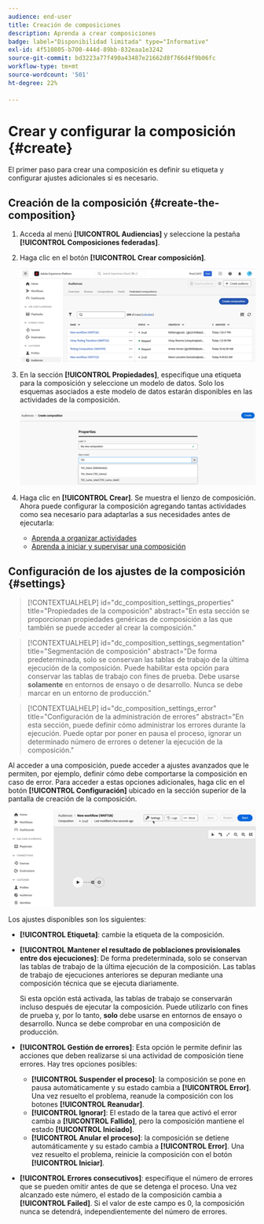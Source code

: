 ```yaml
---
audience: end-user
title: Creación de composiciones
description: Aprenda a crear composiciones
badge: label="Disponibilidad limitada" type="Informative"
exl-id: 4f510805-b700-444d-89bb-832eaa1e3242
source-git-commit: bd3223a77f490a43487e21662d8f766d4f9b06fc
workflow-type: tm+mt
source-wordcount: '501'
ht-degree: 22%

---
```


# Crear y configurar la composición {#create}

El primer paso para crear una composición es definir su etiqueta y configurar ajustes adicionales si es necesario.

## Creación de la composición {#create-the-composition}

1. Acceda al menú **[!UICONTROL Audiencias]** y seleccione la pestaña **[!UICONTROL Composiciones federadas]**.

1. Haga clic en el botón **[!UICONTROL Crear composición]**.

   ![](assets/composition-create.png)

1. En la sección **[!UICONTROL Propiedades]**, especifique una etiqueta para la composición y seleccione un modelo de datos. Solo los esquemas asociados a este modelo de datos estarán disponibles en las actividades de la composición.

   ![](assets/composition-select-schema.png)

1. Haga clic en **[!UICONTROL Crear]**. Se muestra el lienzo de composición. Ahora puede configurar la composición agregando tantas actividades como sea necesario para adaptarlas a sus necesidades antes de ejecutarla:

   * [Aprenda a organizar actividades](orchestrate-activities.md)
   * [Aprenda a iniciar y supervisar una composición](start-monitor-composition.md)

## Configuración de los ajustes de la composición {#settings}

>[!CONTEXTUALHELP]
>id="dc_composition_settings_properties"
>title="Propiedades de la composición"
>abstract="En esta sección se proporcionan propiedades genéricas de composición a las que también se puede acceder al crear la composición."

>[!CONTEXTUALHELP]
>id="dc_composition_settings_segmentation"
>title="Segmentación de composición"
>abstract="De forma predeterminada, solo se conservan las tablas de trabajo de la última ejecución de la composición. Puede habilitar esta opción para conservar las tablas de trabajo con fines de prueba. Debe usarse **solamente** en entornos de ensayo o de desarrollo. Nunca se debe marcar en un entorno de producción."

>[!CONTEXTUALHELP]
>id="dc_composition_settings_error"
>title="Configuración de la administración de errores"
>abstract="En esta sección, puede definir cómo administrar los errores durante la ejecución. Puede optar por poner en pausa el proceso, ignorar un determinado número de errores o detener la ejecución de la composición."

Al acceder a una composición, puede acceder a ajustes avanzados que le permiten, por ejemplo, definir cómo debe comportarse la composición en caso de error. Para acceder a estas opciones adicionales, haga clic en el botón **[!UICONTROL Configuración]** ubicado en la sección superior de la pantalla de creación de la composición.

![](assets/composition-create-settings.png)

Los ajustes disponibles son los siguientes:

* **[!UICONTROL Etiqueta]**: cambie la etiqueta de la composición.

* **[!UICONTROL Mantener el resultado de poblaciones provisionales entre dos ejecuciones]**: De forma predeterminada, solo se conservan las tablas de trabajo de la última ejecución de la composición. Las tablas de trabajo de ejecuciones anteriores se depuran mediante una composición técnica que se ejecuta diariamente.

  Si esta opción está activada, las tablas de trabajo se conservarán incluso después de ejecutar la composición. Puede utilizarlo con fines de prueba y, por lo tanto, **solo** debe usarse en entornos de ensayo o desarrollo. Nunca se debe comprobar en una composición de producción.

* **[!UICONTROL Gestión de errores]**: Esta opción le permite definir las acciones que deben realizarse si una actividad de composición tiene errores. Hay tres opciones posibles:

   * **[!UICONTROL Suspender el proceso]**: la composición se pone en pausa automáticamente y su estado cambia a **[!UICONTROL Error]**. Una vez resuelto el problema, reanude la composición con los botones **[!UICONTROL Reanudar]**.
   * **[!UICONTROL Ignorar]**: El estado de la tarea que activó el error cambia a **[!UICONTROL Fallido]**, pero la composición mantiene el estado **[!UICONTROL Iniciado]**.
   * **[!UICONTROL Anular el proceso]**: la composición se detiene automáticamente y su estado cambia a **[!UICONTROL Error]**. Una vez resuelto el problema, reinicie la composición con el botón **[!UICONTROL Iniciar]**.

* **[!UICONTROL Errores consecutivos]**: especifique el número de errores que se pueden omitir antes de que se detenga el proceso. Una vez alcanzado este número, el estado de la composición cambia a **[!UICONTROL Failed]**. Si el valor de este campo es 0, la composición nunca se detendrá, independientemente del número de errores.
